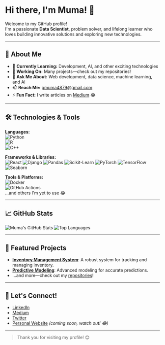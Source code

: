 # Hi there, I'm Muma! 👋

Welcome to my GitHub profile!  
I'm a passionate **Data Scientist**, problem solver, and lifelong learner who loves building innovative solutions and exploring new technologies.

---

## 🚀 About Me

- 🌱 **Currently Learning:** Development, AI, and other exciting technologies
- 🔭 **Working On:** Many projects—check out my repositories!
- 💬 **Ask Me About:** Web development, data science, machine learning, and AI
- 📫 **Reach Me:** [gmuma4879@gmail.com](mailto:gmuma4879@gmail.com)
- ⚡ **Fun Fact:** I write articles on [Medium](https://medium.com/@gmuma4879/audience) 😂

---

## 🛠️ Technologies & Tools

**Languages:**  
![Python](https://img.shields.io/badge/Python-3776AB?style=flat&logo=python&logoColor=white)  
![R](https://img.shields.io/badge/R-276DC3?style=flat&logo=r&logoColor=white)  
![C++](https://img.shields.io/badge/C++-00599C?style=flat&logo=c%2B%2B&logoColor=white)

**Frameworks & Libraries:**  
![React](https://img.shields.io/badge/React-61DAFB?style=flat&logo=react&logoColor=black)
![Django](https://img.shields.io/badge/Django-092E20?style=flat&logo=django&logoColor=white)
![Pandas](https://img.shields.io/badge/Pandas-150458?style=flat&logo=pandas&logoColor=white)
![Scikit-Learn](https://img.shields.io/badge/Scikit--Learn-F7931E?style=flat&logo=scikit-learn&logoColor=white)
![PyTorch](https://img.shields.io/badge/PyTorch-EE4C2C?style=flat&logo=pytorch&logoColor=white)
![TensorFlow](https://img.shields.io/badge/TensorFlow-FF6F00?style=flat&logo=tensorflow&logoColor=white)
![Seaborn](https://img.shields.io/badge/Seaborn-3776AB?style=flat)

**Tools & Platforms:**  
![Docker](https://img.shields.io/badge/Docker-2496ED?style=flat&logo=docker&logoColor=white)  
![GitHub Actions](https://img.shields.io/badge/GitHub%20Actions-2088FF?style=flat&logo=github-actions&logoColor=white)  
...and others I'm yet to use 😂

---

## 📈 GitHub Stats

<!-- Replace with your actual stats once you have them set up -->
![Muma's GitHub Stats](https://github-readme-stats.vercel.app/api?username=muma005&show_icons=true&hide_title=true&count_private=true&theme=radical)
![Top Languages](https://github-readme-stats.vercel.app/api/top-langs/?username=muma005&layout=compact&theme=radical)

---

## 🌟 Featured Projects

- **[Inventory Management System](#)**: A robust system for tracking and managing inventory.
- **[Predictive Modeling](#)**: Advanced modeling for accurate predictions.
- ...and more—check out my [repositories](https://github.com/muma005?tab=repositories)!

---

## 🤝 Let's Connect!

- [LinkedIn](#) <!-- Add your LinkedIn URL -->
- [Medium](https://medium.com/@gmuma4879/audience)
- [Twitter](#) <!-- Add your Twitter URL -->
- [Personal Website](#) *(coming soon, watch out! 😂)*

---

> Thank you for visiting my profile! 😊






